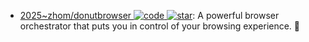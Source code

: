 - [2025~zhom/donutbrowser ![code](https://ng-tech.icu/assets/code.svg) ![star](https://img.shields.io/github/stars/zhom/donutbrowser)](https://github.com/zhom/donutbrowser): A powerful browser orchestrator that puts you in control of your browsing experience. 🍩
